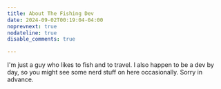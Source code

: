 ```yaml
---
title: About The Fishing Dev
date: 2024-09-02T00:19:04-04:00
noprevnext: true
nodateline: true
disable_comments: true

---
```


I'm just a guy who likes to fish and to travel. I also happen to be a dev by day, so you might see some nerd stuff on here occasionally. Sorry in advance.
